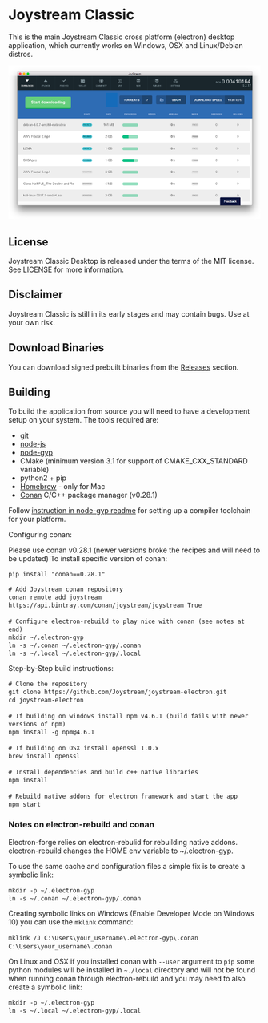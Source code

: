 # Joystream Classic

This is the main Joystream Classic cross platform (electron) desktop application, which currently works on Windows, OSX and Linux/Debian distros.

![screenshot](src/assets/docs/screenshot.png)

## License

Joystream Classic Desktop is released under the terms of the MIT license.
See [LICENSE](LICENSE) for more information.

## Disclaimer

Joystream Classic is still in its early stages and may contain bugs. Use at your own risk.

## Download Binaries

You can download signed prebuilt binaries from the [Releases](https://github.com/Joystream/joystream-electron/releases) section.

## Building

To build the application from source you will need to have a development setup on your system. The tools required are:
- [git](https://git-scm.com/)
- [node-js](https://nodejs.org)
- [node-gyp](https://github.com/nodejs/node-gyp)
- CMake (minimum version 3.1 for support of CMAKE_CXX_STANDARD variable)
- python2 + pip
- [Homebrew](https://brew.sh/)  - only for Mac
- [Conan](https://www.conan.io/downloads) C/C++ package manager (v0.28.1)

Follow [instruction in node-gyp readme](https://github.com/nodejs/node-gyp) for setting up a compiler toolchain for your platform.

Configuring conan:

Please use conan v0.28.1 (newer versions broke the recipes and will need to be updated)
To install specific version of conan:
```
pip install "conan==0.28.1"
```

```
# Add Joystream conan repository
conan remote add joystream https://api.bintray.com/conan/joystream/joystream True

# Configure electron-rebuild to play nice with conan (see notes at end)
mkdir ~/.electron-gyp
ln -s ~/.conan ~/.electron-gyp/.conan
ln -s ~/.local ~/.electron-gyp/.local
```

Step-by-Step build instructions:
```
# Clone the repository
git clone https://github.com/Joystream/joystream-electron.git
cd joystream-electron

# If building on windows install npm v4.6.1 (build fails with newer versions of npm)
npm install -g npm@4.6.1

# If building on OSX install openssl 1.0.x
brew install openssl

# Install dependencies and build c++ native libraries
npm install

# Rebuild native addons for electron framework and start the app
npm start
```

### Notes on electron-rebuild and conan
Electron-forge relies on electron-rebulid for rebuilding native addons.
electron-rebuild changes the HOME env variable to ~/.electron-gyp.

To use the same cache and configuration files a simple fix is to create a symbolic link:

```
mkdir -p ~/.electron-gyp
ln -s ~/.conan ~/.electron-gyp/.conan
```

Creating symbolic links on Windows (Enable Developer Mode on Windows 10) you can use the `mklink` command:

`mklink /J C:\Users\your_username\.electron-gyp\.conan C:\Users\your_username\.conan`

On Linux and OSX if you installed conan with `--user` argument to `pip` some python modules will be installed in `~./local` directory and will not be found when running conan through electron-rebuild and you may need to also create a symbolic link:

```
mkdir -p ~/.electron-gyp
ln -s ~/.local ~/.electron-gyp/.local
```
